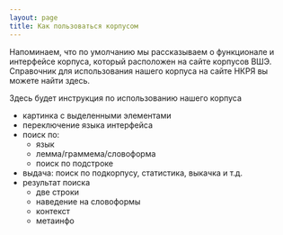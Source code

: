 ```yaml
---
layout: page
title: Как пользоваться корпусом
---
```

<p type='message'>
Напоминаем, что по умолчанию мы рассказываем о функционале и интерфейсе корпуса, который расположен на сайте корпусов ВШЭ. Справочник для использования нашего корпуса на сайте НКРЯ вы можете найти здесь.
</p>

Здесь будет инструкция по использованию нашего корпуса
* картинка с выделенными элементами
* переключение языка интерфейса
* поиск по:
    * язык
    * лемма/граммема/словоформа
    * поиск по подстроке
* выдача: поиск по подкорпусу, статистика, выкачка и т.д.
* результат поиска
    * две строки
    * наведение на словоформы
    * контекст
    * метаинфо
